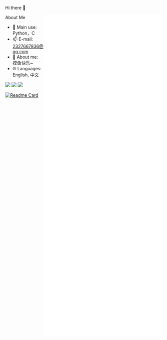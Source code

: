Hi there 👋

<a>
  <img align="right" src="./github-metrics.svg" />
</a>

About Me

- 🔭 Main use: Python，C
- 📫 E-mail: 2327667836@qq.com
- 👯 About me: 摸鱼快乐~
- 🌐 Languages: English, 中文

<a>
  <img width="300px" src="https://github-readme-stats.vercel.app/api/top-langs/?username=fallingmeteorite&count_private=true"></img>
</a>
<a>
   <img width="300px" src="https://github-readme-stats.vercel.app/api?username=fallingmeteorite"></img>
</a>
<a>
   <img width="300px" src="https://github-readme-stats.vercel.app/api/pin/?username=fallingmeteorite&repo=Wraith_Toolbox"></img>
</a>

[![Readme Card](https://github-readme-activity-graph.vercel.app/graph?username=fallingmeteorite&theme=react-dark)](https://github-readme-activity-graph.vercel.app)



